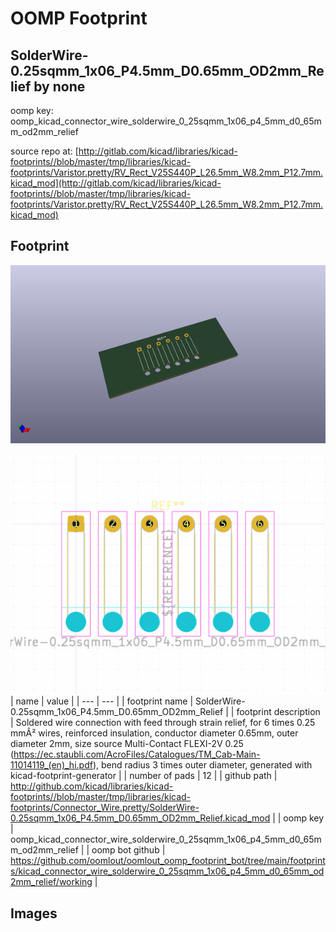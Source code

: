 # OOMP Footprint  
## SolderWire-0.25sqmm_1x06_P4.5mm_D0.65mm_OD2mm_Relief  by none  
  
oomp key: oomp_kicad_connector_wire_solderwire_0_25sqmm_1x06_p4_5mm_d0_65mm_od2mm_relief  
  
source repo at: [http://gitlab.com/kicad/libraries/kicad-footprints//blob/master/tmp/libraries/kicad-footprints/Varistor.pretty/RV_Rect_V25S440P_L26.5mm_W8.2mm_P12.7mm.kicad_mod](http://gitlab.com/kicad/libraries/kicad-footprints//blob/master/tmp/libraries/kicad-footprints/Varistor.pretty/RV_Rect_V25S440P_L26.5mm_W8.2mm_P12.7mm.kicad_mod)  
## Footprint  
  
[![working_kicad_pcb_3d.png](working_kicad_pcb_3d_600.png)](working_kicad_pcb_3d.png)  
  
[![working.png](working_600.png)](working.png)  
| name | value | 
| --- | --- | 
| footprint name | SolderWire-0.25sqmm_1x06_P4.5mm_D0.65mm_OD2mm_Relief | 
| footprint description | Soldered wire connection with feed through strain relief, for 6 times 0.25 mmÂ² wires, reinforced insulation, conductor diameter 0.65mm, outer diameter 2mm, size source Multi-Contact FLEXI-2V 0.25 (https://ec.staubli.com/AcroFiles/Catalogues/TM_Cab-Main-11014119_(en)_hi.pdf), bend radius 3 times outer diameter, generated with kicad-footprint-generator | 
| number of pads | 12 | 
| github path | http://github.com/kicad/libraries/kicad-footprints//blob/master/tmp/libraries/kicad-footprints/Connector_Wire.pretty/SolderWire-0.25sqmm_1x06_P4.5mm_D0.65mm_OD2mm_Relief.kicad_mod | 
| oomp key | oomp_kicad_connector_wire_solderwire_0_25sqmm_1x06_p4_5mm_d0_65mm_od2mm_relief | 
| oomp bot github | https://github.com/oomlout/oomlout_oomp_footprint_bot/tree/main/footprints/kicad_connector_wire_solderwire_0_25sqmm_1x06_p4_5mm_d0_65mm_od2mm_relief/working | 
## Images  
